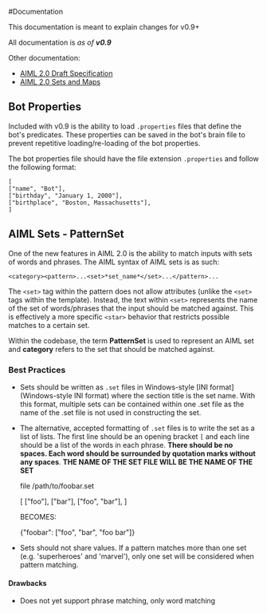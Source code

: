 #Documentation 

This documentation is meant to explain changes for v0.9+

All documentation is *as of* ***v0.9***

Other documentation:
- [AIML 2.0 Draft Specification](https://docs.google.com/document/d/1wNT25hJRyupcG51aO89UcQEiG-HkXRXusukADpFnDs4/pub)
- [AIML 2.0 Sets and Maps](https://docs.google.com/document/d/1DWHiOOcda58CflDZ0Wsm1CgP3Es6dpicb4MBbbpwzEk/pub)

## Bot Properties 

Included with v0.9 is the ability to load `.properties` files that define the bot's predicates. These properties can
be saved in the bot's brain file to prevent repetitive loading/re-loading of the bot properties. 

The bot properties file should have the file extension `.properties` and follow the following format:
    
    [
    ["name", "Bot"],
    ["birthday", "January 1, 2000"],
    ["birthplace", "Boston, Massachusetts"],
    ]


## AIML Sets - PatternSet

One of the new features in AIML 2.0 is the ability to match inputs with sets of words and phrases.
The AIML syntax of AIML sets is as such:

`<category><pattern>...<set>*set_name*</set>...</pattern>...`

The `<set>` tag within the pattern does not allow attributes (unlike the `<set>` tags within the template). Instead, the 
text within `<set>` represents the name of the set of words/phrases that the input should be matched against. This is
effectively a more specific `<star>` behavior that restricts possible matches to a certain set.

Within the codebase, the term **PatternSet** is used to represent an AIML set and **category** refers to the set that 
should be matched against.

### Best Practices

- Sets should be written as `.set` files in Windows-style [INI format](Windows-style INI format) where the 
section title is the set name. With this format, multiple sets can be contained within one .set file as the name of the
.set file is not used in constructing the set.
- The alternative, accepted formatting of `.set` files is to write the set as a list of lists. The first line should
be an opening bracket `[` and each line should be a list of the words in each phrase. **There should be no spaces. Each 
word should be surrounded by quotation marks without any spaces**. **THE NAME OF THE SET FILE WILL BE THE NAME OF THE SET**


    file /path/to/foobar.set
    
    [
    ["foo"],
    ["bar"],
    ["foo", "bar"],
    ]
    
    BECOMES: 
    
    {"foobar": ["foo", "bar", "foo bar"]}


- Sets should not share values. If a pattern matches more than one set (e.g. 'superheroes' and 'marvel'), only one set 
will be considered when pattern matching.

#### Drawbacks
 - Does not yet support phrase matching, only word matching
